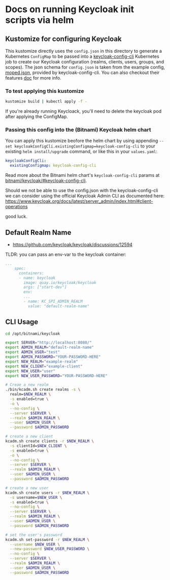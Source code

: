 # Docs on running Keycloak init scripts via helm


## Kustomize for configuring Keycloak

This kustomize directly uses the `config.json` in this directory to generate a Kubernetes `ConfigMap` to be passed into a [keycloak-config-cli](https://github.com/adorsys/keycloak-config-cli/) Kubernetes job to create our Keycloak configuration (realms, clients, users, groups, and scopes). The json schema for `config.json` is taken from the example config, [moped.json](https://github.com/adorsys/keycloak-config-cli/blob/main/contrib/example-config/moped.json), provided by keycloak-config-cli. You can also checkout their features [doc](https://github.com/adorsys/keycloak-config-cli/blob/main/docs/FEATURES.md) for more info.


### To test applying this kustomize

```bash
kustomize build | kubectl apply -f -
```

If you're already running Keycloack, you'll need to delete the keycloak pod after applying the ConfigMap.

### Passing this config into the (Bitnami) Keycloak helm chart
You can apply this kustomize beofore the helm chart by using appending `--set keycloakConfigCli.existingConfigmap=keycloak-config-cli` to your existing `helm install/upgrade` command, or like this in your `values.yaml`:

```yaml
keycloakConfigCli:
  existingConfigmap: keycloak-config-cli
```

Read more about the Bitnami helm chart's `keycloak-config-cli` params at [bitnami/keycloak/#keycloak-config-cli](https://github.com/bitnami/charts/tree/main/bitnami/keycloak/#keycloak-config-cli-parameters).

Should we not be able to use the config.json with the keycloak-config-cli we can consider using the official Keycloak Admin CLI as documented here:
https://www.keycloak.org/docs/latest/server_admin/index.html#client-operations

good luck.

## Default Realm Name

- https://github.com/keycloak/keycloak/discussions/12594

TLDR: you can pass an env-var to the keycloak container:

```yaml
...
    spec:
      containers:
      - name: keycloak
        image: quay.io/keycloak/keycloak
        args: ["start-dev"]
        env:
        ...
        - name: KC_SPI_ADMIN_REALM
          value: "default-realm-name"
```

## CLI Usage

```bash
cd /opt/bitnami/keycloak

export SERVER="http://localhost:8080/"
export ADMIN_REALM="default-realm-name"
export ADMIN_USER="test"
export ADMIN_PASSWORD="YOUR-PASSWORD-HERE"
export NEW_REALM="example-realm"
export NEW_CLIENT="example-client"
export NEW_USER="user"
export NEW_USER_PASSWORD="YOUR-PASSWORD-HERE"

# Creae a new realm
./bin/kcadm.sh create realms -s \
  realm=$NEW_REALM \
  -s enabled=true \
  -o \
  --no-config \
  --server $SERVER \
  --realm $ADMIN_REALM \
  --user $ADMIN_USER \
  --password $ADMIN_PASSWORD

# create a new client
kcadm.sh create clients -r $NEW_REALM \
  -s clientId=$NEW_CLIENT \
  -s enabled=true \
  -o \
  --no-config \
  --server $SERVER \
  --realm $ADMIN_REALM \
  --user $ADMIN_USER \
  --password $ADMIN_PASSWORD

# create a new user
kcadm.sh create users -r $NEW_REALM \
  -s username=$NEW_USER \
  -s enabled=true \
  --no-config \
  --server $SERVER \
  --realm $ADMIN_REALM \
  --user $ADMIN_USER \
  --password $ADMIN_PASSWORD

# set the user's password
kcadm.sh set-password -r $NEW_REALM \
  --username $NEW_USER \
  --new-password $NEW_USER_PASSWORD \
  --no-config \
  --server $SERVER \
  --realm $ADMIN_REALM \
  --user $ADMIN_USER \
  --password $ADMIN_PASSWORD

```
